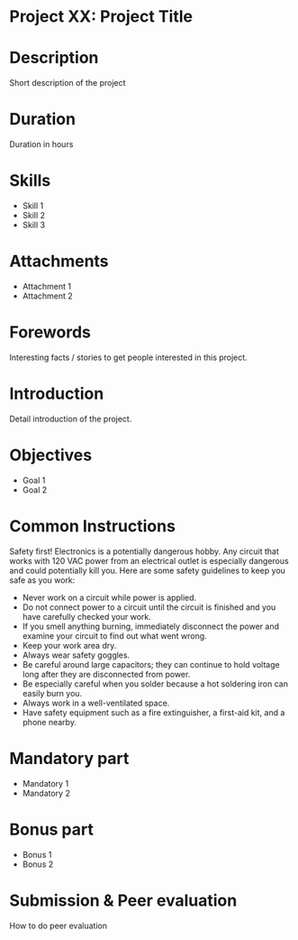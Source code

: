 # Project XX: Project Title


# Description
Short description of the project


# Duration
Duration in hours


# Skills
* Skill 1
* Skill 2
* Skill 3


# Attachments
* Attachment 1
* Attachment 2


# Forewords
Interesting facts / stories to get people interested in this project.


# Introduction
Detail introduction of the project.


# Objectives
* Goal 1
* Goal 2


# Common Instructions
Safety first! Electronics is a potentially dangerous hobby. Any circuit that works with 120 VAC power from an electrical outlet is especially dangerous and could potentially kill you. Here are some safety guidelines to keep you safe as you work:
* Never work on a circuit while power is applied.
* Do not connect power to a circuit until the circuit is finished and you have carefully checked your work.
* If you smell anything burning, immediately disconnect the power and examine your circuit to find out what went wrong.
* Keep your work area dry.
* Always wear safety goggles.
* Be careful around large capacitors; they can continue to hold voltage long after they are disconnected from power.
* Be especially careful when you solder because a hot soldering iron can easily burn you.
* Always work in a well-ventilated space.
* Have safety equipment such as a fire extinguisher, a first-aid kit, and a phone nearby.


# Mandatory part
* Mandatory 1
* Mandatory 2


# Bonus part
* Bonus 1
* Bonus 2


# Submission & Peer evaluation
How to do peer evaluation
